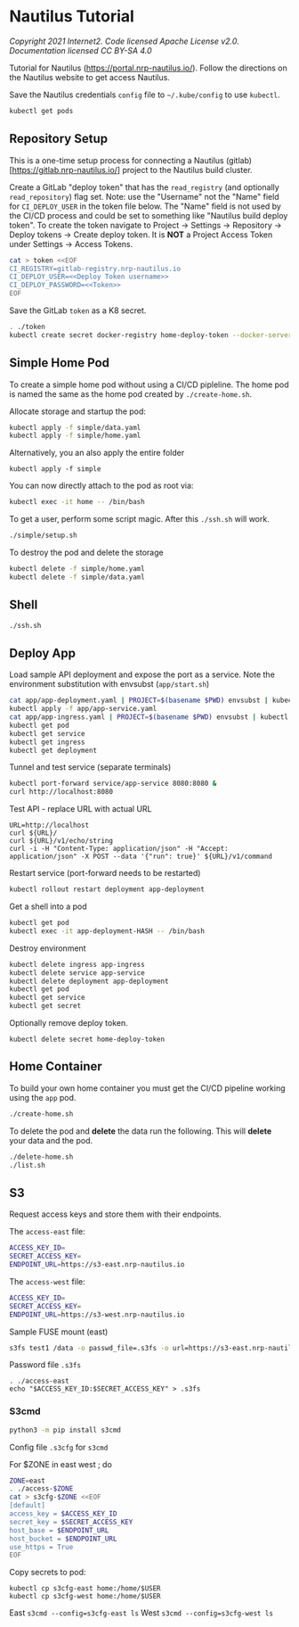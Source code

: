 # Nautilus Tutorial
*Copyright 2021 Internet2. Code licensed Apache License v2.0. Documentation licensed CC BY-SA 4.0*

Tutorial for Nautilus (https://portal.nrp-nautilus.io/).  Follow the directions on the Nautilus website to get access Nautilus.

Save the Nautilus credentials `config` file to `~/.kube/config` to use `kubectl`.
```bash
kubectl get pods
```

## Repository Setup

This is a one-time setup process for connecting a Nautilus (gitlab)[https://gitlab.nrp-nautilus.io/] project to the Nautilus build cluster.

Create a GitLab "deploy token" that has the `read_registry` (and optionally `read_repository`) flag set.  Note: use the "Username" not the "Name" field for `CI_DEPLOY_USER` in the token file below.  The "Name" field is not used by the CI/CD process and could be set to something like "Nautilus build deploy token".  To create the token navigate to Project -> Settings -> Repository -> Deploy tokens -> Create deploy token.  It is **NOT** a Project Access Token under Settings -> Access Tokens.

```bash
cat > token <<EOF
CI_REGISTRY=gitlab-registry.nrp-nautilus.io
CI_DEPLOY_USER=<<Deploy Token username>>
CI_DEPLOY_PASSWORD=<<Token>>
EOF
```

Save the GitLab `token` as a K8 secret.
```bash
. ./token
kubectl create secret docker-registry home-deploy-token --docker-server="$CI_REGISTRY" --docker-username="$CI_DEPLOY_USER" --docker-password="$CI_DEPLOY_PASSWORD"
```

## Simple Home Pod

To create a simple home pod without using a CI/CD pipleline. The home pod  is named the same as the home pod created by `./create-home.sh`.

Allocate storage and startup the pod:
```bash
kubectl apply -f simple/data.yaml
kubectl apply -f simple/home.yaml
```

Alternatively, you an also apply the entire folder
```
kubectl apply -f simple
```

You can now directly attach to the pod as root via:
```bash
kubectl exec -it home -- /bin/bash
```

To get a user, perform some script magic.  After this `./ssh.sh` will work. 
```bash
./simple/setup.sh
```

To destroy the pod and delete the storage
```bash
kubectl delete -f simple/home.yaml
kubectl delete -f simple/data.yaml
```

## Shell

```bash
./ssh.sh
```

## Deploy App

Load sample API deployment and expose the port as a service. Note the environment substitution with envsubst (`app/start.sh`)
```bash
cat app/app-deployment.yaml | PROJECT=$(basename $PWD) envsubst | kubectl apply -f -
kubectl apply -f app/app-service.yaml
cat app/app-ingress.yaml | PROJECT=$(basename $PWD) envsubst | kubectl apply -f -
kubectl get pod
kubectl get service
kubectl get ingress
kubectl get deployment
```

Tunnel and test service (separate terminals)
```bash
kubectl port-forward service/app-service 8080:8080 &
curl http://localhost:8080
```

Test API - replace URL with actual URL
```
URL=http://localhost
curl ${URL}/
curl ${URL}/v1/echo/string
curl -i -H "Content-Type: application/json" -H "Accept: application/json" -X POST --data '{"run": true}' ${URL}/v1/command
```

Restart service (port-forward needs to be restarted)
```bash
kubectl rollout restart deployment app-deployment
```

Get a shell into a pod
```bash
kubectl get pod
kubectl exec -it app-deployment-HASH -- /bin/bash
```

Destroy environment
```bash
kubectl delete ingress app-ingress
kubectl delete service app-service
kubectl delete deployment app-deployment
kubectl get pod
kubectl get service
kubectl get secret
```

Optionally remove deploy token.
```
kubectl delete secret home-deploy-token
```

## Home Container

To build your own home container you must get the CI/CD pipeline working using the `app` pod.
```bash
./create-home.sh
```

To delete the pod and **delete** the data run the following.  This will **delete** your data and the pod.
```bash
./delete-home.sh
./list.sh
```

## S3

Request access keys and store them with their endpoints.

The `access-east` file:
```bash
ACCESS_KEY_ID=
SECRET_ACCESS_KEY=
ENDPOINT_URL=https://s3-east.nrp-nautilus.io
```

The `access-west` file:
```bash
ACCESS_KEY_ID=
SECRET_ACCESS_KEY=
ENDPOINT_URL=https://s3-west.nrp-nautilus.io
```

Sample FUSE mount (east)
```bash
s3fs test1 /data -o passwd_file=.s3fs -o url=https://s3-east.nrp-nautilus.io -o use_path_request_style
```

Password file `.s3fs`
```
. ./access-east
echo "$ACCESS_KEY_ID:$SECRET_ACCESS_KEY" > .s3fs
```

### S3cmd

```cmd
python3 -m pip install s3cmd
```

Config file `.s3cfg` for `s3cmd`

For $ZONE in east west ; do
```bash
ZONE=east
. ./access-$ZONE
cat > s3cfg-$ZONE <<EOF
[default]
access_key = $ACCESS_KEY_ID
secret_key = $SECRET_ACCESS_KEY
host_base = $ENDPOINT_URL
host_bucket = $ENDPOINT_URL
use_https = True
EOF
```

Copy secrets to pod:
```
kubectl cp s3cfg-east home:/home/$USER
kubectl cp s3cfg-west home:/home/$USER
```

East `s3cmd --config=s3cfg-east ls`
West `s3cmd --config=s3cfg-west ls`
